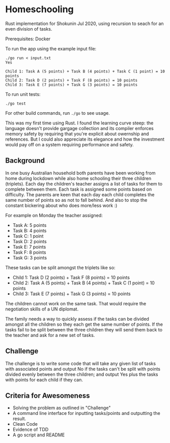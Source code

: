 # Homeschooling

Rust implementation for Shokunin Jul 2020,
using recursion to seach for an even division of tasks.

Prerequisites: Docker

To run the app using the example input file:

```
./go run < input.txt
Yes

Child 1: Task A (5 points) + Task B (4 points) + Task C (1 point) = 10 points
Child 2: Task D (2 points) + Task F (8 points) = 10 points
Child 3: Task E (7 points) + Task G (3 points) = 10 points
```

To run unit tests:

```
./go test
```

For other build commands, run `./go` to see usage.

This was my first time using Rust. I found the learning curve steep:
the language doesn't provide gargage collection and its compiler enforces
memory safety by requiring that you're explicit about owernship and references.
But I could also appreciate its elegance and how the investment would pay off on
a system requiring performance and safety.

## Background

In one busy Australian household both parents have been working from home during
lockdown while also home schooling their three children (triplets). Each day the
children's teacher assigns a list of tasks for them to complete between them.
Each task is assigned some points based on difficulty. The parents are keen that
each day each child completes the same number of points so as not to fall behind.
And also to stop the constant bickering about who does more/less work :)

For example on Monday the teacher assigned:

* Task A: 5 points
* Task B: 4 points
* Task C: 1 point
* Task D: 2 points
* Task E: 7 points
* Task F: 8 points
* Task G: 3 points

These tasks can be split amongst the triplets like so:

* Child 1: Task D (2 points) + Task F (8 points) = 10 points
* Child 2: Task A (5 points) + Task B (4 points) + Task C (1 point) = 10 points
* Child 3: Task E (7 points) + Task G (3 points) = 10 points

The children cannot work on the same task. That would require the negotiation
skills of a UN diplomat.

The family needs a way to quickly assess if the tasks can be divided amongst all
the children so they each get the same number of points. If the tasks fail to be
split between the three children they will send them back to the teacher and ask
for a new set of tasks.

## Challenge

The challenge is to write some code that will take any given list of tasks with
associated points and output No if the tasks can't be split with points divided
evenly between the three children; and output Yes plus the tasks with points for
each child if they can.

## Criteria for Awesomeness

* Solving the problem as outlined in "Challenge"
* A command line interface for inputting tasks/points and outputting the result.
* Clean Code
* Evidence of TDD
* A go script and README
